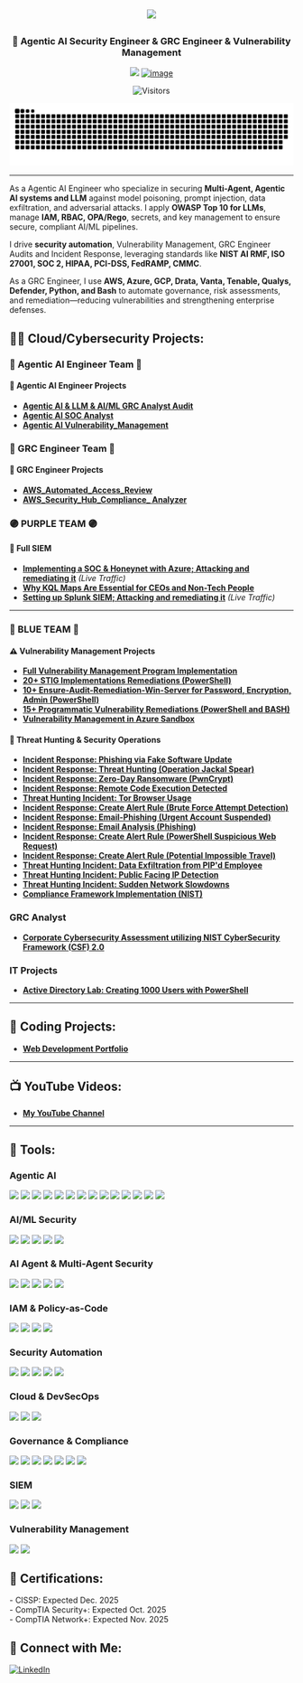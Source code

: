 <h1 align="center">
    <img src="https://readme-typing-svg.herokuapp.com/?font=Righteous&size=35&color=FFA500&center=true&vCenter=true&width=500&height=70&duration=2000&lines=Howdy!+👋;+I'm+Trevino+Parker!;" />
</h1>

<h3 align="center">👋 Agentic AI Security Engineer & GRC Engineer & Vulnerability Management </h3>

<div align="center">
    <a href="https://www.linkedin.com/in/trevinoparker"><img src="https://img.shields.io/badge/-LinkedIn-0072b1?&style=for-the-badge&logo=linkedin&logoColor=white" /></a>
     <a href="https://www.youtube.com/@AgenticAITradeSkool1"><img width="100" height="30" alt="image" src="https://github.com/user-attachments/assets/910838d4-5917-4bbd-8abe-9820376a5781" /></a>
    
![Visitors](https://komarev.com/ghpvc/?username=TrevinoParker&label=Visitors&color=brightgreen&style=for-the-badge)
</div>

<div align="center">
  <picture>
    <source media="(prefers-color-scheme: dark)" srcset="https://raw.githubusercontent.com/platane/platane/output/github-contribution-grid-snake-dark.svg">
    <source media="(prefers-color-scheme: light)" srcset="https://raw.githubusercontent.com/platane/platane/output/github-contribution-grid-snake.svg">
    <img alt="github contribution grid snake animation" src="https://raw.githubusercontent.com/platane/platane/output/github-contribution-grid-snake.svg">
  </picture>
</div>
  

---

As a Agentic AI Engineer who specialize in securing **Multi-Agent, Agentic AI systems and LLM** against model poisoning, prompt injection, data exfiltration, and adversarial attacks. I apply **OWASP Top 10 for LLMs**, manage **IAM, RBAC, OPA/Rego**, secrets, and key management to ensure secure, compliant AI/ML pipelines.  

I drive **security automation**, Vulnerability Management, GRC Engineer Audits and Incident Response, leveraging standards like **NIST AI RMF, ISO 27001, SOC 2, HIPAA, PCI-DSS, FedRAMP, CMMC**.  

As a GRC Engineer, I use **AWS, Azure, GCP, Drata, Vanta, Tenable, Qualys, Defender, Python, and Bash** to automate governance, risk assessments, and remediation—reducing vulnerabilities and strengthening enterprise defenses.  

<h2>👨‍💻 Cloud/Cybersecurity Projects:</h2>

### 🤖 Agentic AI Engineer Team 🤖
#### 🎯 Agentic AI Engineer Projects

- **[Agentic AI & LLM & AI/ML GRC Analyst Audit ](https://github.com/TrevinoParker7/AI-ML_Audit-Multiple_Agentic_AI_Audit/tree/main)**
- **[Agentic AI SOC Analyst](https://github.com/TrevinoParker7/Agentic_AI_SOC_Analyst_Threat_Hunter/tree/main)**
- **[Agentic AI Vulnerability_Management](https://github.com/TrevinoParker7/Agentic_AI_Vulnerability_Management/tree/main)**

### 🚨 GRC Engineer Team 🚨
#### 🎯 GRC Engineer Projects

- **[AWS_Automated_Access_Review](https://github.com/TrevinoParker7/AWS_Automated_Access_Review_1/tree/main/aws_automated_access_review_1)**
- **[AWS_Security_Hub_Compliance_ Analyzer](https://github.com/TrevinoParker7/Security_Hub-_Compliance_Analyzer1)**
  
### 🟣 PURPLE TEAM 🟣
#### 🎯 Full SIEM
- **[Implementing a SOC & Honeynet with Azure; Attacking and remediating it](https://github.com/trevinoparker7/Cloud-Soc)** *(Live Traffic)*
- **[Why KQL Maps Are Essential for CEOs and Non-Tech People](https://github.com/TrevinoParker7/KQL-Map-Why-KQL-Maps-Are-Essential-for-CEOs-and-Non-Tech-People)**
- **[Setting up Splunk SIEM; Attacking and remediating it](https://github.com/trevinoparker7/Splunk-SIEM)** *(Live Traffic)*  

---

### 🔵 BLUE TEAM 🔵
#### ⚠️ Vulnerability Management Projects
- **[Full Vulnerability Management Program Implementation](https://github.com/trevinoparker7/vulnerability-management-program)**  
- **[20+ STIG Implementations Remediations (PowerShell)](https://github.com/trevinoparker7/stig-implementations)**
- **[10+ Ensure-Audit-Remediation-Win-Server for Password, Encryption, Admin (PowerShell)](https://github.com/TrevinoParker7/Audit-Remediation-Win-Server/tree/main)**
- **[15+ Programmatic Vulnerability Remediations (PowerShell and BASH)](https://github.com/TrevinoParker7/Remediation-Automation-Bash-And-Powershell/tree/main/automation)** 
- **[Vulnerability Management in Azure Sandbox](https://github.com/trevinoparker7/nessus-vulnerability/blob/main/README.md)**
 
#### 🚨 Threat Hunting & Security Operations
- **[Incident Response: Phishing via Fake Software Update ](https://github.com/TrevinoParker7/PhishingSoftwareUpdate)**
- **[Incident Response: Threat Hunting (Operation Jackal Spear) ](https://github.com/TrevinoParker7/Threat-Hunting-Scenario-Operation-Jackal-Spear/tree/main)**
- **[Incident Response: Zero-Day Ransomware (PwnCrypt)](https://github.com/TrevinoParker7/Zero-Day-Ransomware-PwnCrypt-Outbreak/blob/main/README.md)**
- **[Incident Response: Remote Code Execution Detected](https://github.com/TrevinoParker7/Remote-Code-Execution-Detection/blob/main/README.md)**
- **[Threat Hunting Incident: Tor Browser Usage](https://github.com/trevinoparker7/threat-hunting-scenario-tor)**
- **[Incident Response: Create Alert Rule (Brute Force Attempt Detection)](https://github.com/TrevinoParker7/Create-Alert-Rule-Brute-Force-Attempt-Detection-/blob/main/README.md)**
- **[Incident Response: Email-Phishing (Urgent Account Suspended)](https://github.com/TrevinoParker7/Incident-Response-Email-Phishing-/blob/main/README.md)**
- **[Incident Response: Email Analysis (Phishing)](https://github.com/TrevinoParker7/Email-Analysis-Phishing)**
- **[Incident Response: Create Alert Rule (PowerShell Suspicious Web Request)](https://github.com/TrevinoParker7/Create-Alert-Rule-PowerShell-Suspicious-Web-Request-/tree/main)**
- **[Incident Response: Create Alert Rule (Potential Impossible Travel)](https://github.com/TrevinoParker7/Potential-Impossible-Travel-Alert/tree/main)**
- **[Threat Hunting Incident: Data Exfiltration from PIP'd Employee](https://github.com/TrevinoParker7/Data-Exfiltration/tree/main)**
- **[Threat Hunting Incident: Public Facing IP Detection](https://github.com/TrevinoParker7/DeviceInfo-Public-Ip-Address-Detected)**
- **[Threat Hunting Incident: Sudden Network Slowdowns](https://github.com/TrevinoParker7/Sudden-Network-Slowdowns/tree/main)**
- **[Compliance Framework Implementation (NIST)](https://github.com/trevinoparker7/NIST-Compliance/tree/main)**   
    
### GRC Analyst ###
- **[Corporate Cybersecurity Assessment utilizing NIST CyberSecurity Framework (CSF) 2.0](https://github.com/TrevinoParker7/GRC-Analyst-Project)**

###   IT Projects
- **[Active Directory Lab: Creating 1000 Users with PowerShell](https://github.com/trevinoparker7/AD-Lab)**

---

### <h2>🤖 Coding Projects:</h2>
- **[Web Development Portfolio](https://trevinoportfolio2024.netlify.app)**
---
### <h2>📺 YouTube Videos:</h2>
- **[My YouTube Channel](https://www.youtube.com/@AgenticAITradeSkool1)**  
---
<h2>🧰 Tools:</h2>

### Agentic AI
<div>
    <img src="https://img.shields.io/badge/-MCP_(Model_Context_Protocol)-283593?&style=for-the-badge&logo=protocols&logoColor=white" />
    <img src="https://img.shields.io/badge/-LangChain-1C3C3C?&style=for-the-badge&logo=chainlink&logoColor=white" />
    <img src="https://img.shields.io/badge/-LangGraph-6C63FF?&style=for-the-badge&logo=graphql&logoColor=white" />
    <img src="https://img.shields.io/badge/-LlamaIndex-FF9900?&style=for-the-badge&logo=apache&logoColor=white" />
    <img src="https://img.shields.io/badge/-AutoGPT-000000?&style=for-the-badge&logo=openai&logoColor=white" />
    <img src="https://img.shields.io/badge/-Autogen-FF6F00?&style=for-the-badge&logo=python&logoColor=white" />
    <img src="https://img.shields.io/badge/-CrewAI-3C6E71?&style=for-the-badge&logo=airplayaudio&logoColor=white" />
    <img src="https://img.shields.io/badge/-OpenAI_API-412991?&style=for-the-badge&logo=openai&logoColor=white" />
    <img src="https://img.shields.io/badge/-OpenAI_SDK-005BBB?&style=for-the-badge&logo=javascript&logoColor=white" />
    <img src="https://img.shields.io/badge/-Anthropic_Claude-00897B?&style=for-the-badge&logo=anthropic&logoColor=white" />
    <img src="https://img.shields.io/badge/-Vector_Databases-004D40?&style=for-the-badge&logo=neo4j&logoColor=white" />
    <img src="https://img.shields.io/badge/-RAG_(Retrieval_Augmented_Generation)-37474F?&style=for-the-badge&logo=knowledgebase&logoColor=white" />
    <img src="https://img.shields.io/badge/-Multi_Agent_Systems-6A1B9A?&style=for-the-badge&logo=airbnb&logoColor=white" />
    <img src="https://img.shields.io/badge/-n8n-20A37F?&style=for-the-badge&logo=n8n&logoColor=white" />
</div>

### AI/ML Security
<div>
    <img src="https://img.shields.io/badge/-Model_Poisoning_Defense-8E24AA?&style=for-the-badge&logo=tensorflow&logoColor=white" />
    <img src="https://img.shields.io/badge/-Prompt_Injection_Mitigation-1565C0?&style=for-the-badge&logo=openai&logoColor=white" />
    <img src="https://img.shields.io/badge/-Adversarial_ML_Testing-FF6F00?&style=for-the-badge&logo=pytorch&logoColor=white" />
    <img src="https://img.shields.io/badge/-Red_Teaming-AE0000?&style=for-the-badge&logo=burp-suite&logoColor=white" />
    <img src="https://img.shields.io/badge/-Data_Exfiltration_Prevention-283593?&style=for-the-badge&logo=databricks&logoColor=white" />
</div>

### AI Agent & Multi-Agent Security
<div>
    <img src="https://img.shields.io/badge/-Secure_Agent_Runtime-00695C?&style=for-the-badge&logo=airplayaudio&logoColor=white" />
    <img src="https://img.shields.io/badge/-RBAC-512DA8?&style=for-the-badge&logo=auth0&logoColor=white" />
    <img src="https://img.shields.io/badge/-Guardrails-0277BD?&style=for-the-badge&logo=guardrails&logoColor=white" />
    <img src="https://img.shields.io/badge/-Audit_Logging-4E342E?&style=for-the-badge&logo=elastic&logoColor=white" />
    <img src="https://img.shields.io/badge/-OPA/Rego-455A64?&style=for-the-badge&logo=opentelemetry&logoColor=white" />
</div>

### IAM & Policy-as-Code
<div>
    <img src="https://img.shields.io/badge/-IAM-1976D2?&style=for-the-badge&logo=okta&logoColor=white" />
    <img src="https://img.shields.io/badge/-Secrets_Governance-5D4037?&style=for-the-badge&logo=1password&logoColor=white" />
    <img src="https://img.shields.io/badge/-Key_Management-2E7D32?&style=for-the-badge&logo=keybase&logoColor=white" />
    <img src="https://img.shields.io/badge/-Policy_as_Code-FF5722?&style=for-the-badge&logo=terraform&logoColor=white" />
</div>

### Security Automation
<div>
    <img src="https://img.shields.io/badge/-Python-3776AB?&style=for-the-badge&logo=python&logoColor=white" />
    <img src="https://img.shields.io/badge/-PyTorch-EE4C2C?&style=for-the-badge&logo=pytorch&logoColor=white" />
    <img src="https://img.shields.io/badge/-TensorFlow-FF6F00?&style=for-the-badge&logo=tensorflow&logoColor=white" />
    <img src="https://img.shields.io/badge/-PowerShell-2E6DBF?&style=for-the-badge&logo=powershell&logoColor=white" />
    <img src="https://img.shields.io/badge/-Bash-4EAA25?&style=for-the-badge&logo=gnubash&logoColor=white" />
</div>

### Cloud & DevSecOps
<div>
    <img src="https://img.shields.io/badge/-Azure-0078D4?&style=for-the-badge&logo=microsoftazure&logoColor=white" />
    <img src="https://img.shields.io/badge/-Zero_Trust-263238?&style=for-the-badge&logo=vercel&logoColor=white" />
    <img src="https://img.shields.io/badge/-Automated_Compliance-6A1B9A?&style=for-the-badge&logo=gitlab&logoColor=white" />
</div>

### Governance & Compliance
<div>
    <img src="https://img.shields.io/badge/-NIST-1565C0?&style=for-the-badge&logo=nist&logoColor=white" />
    <img src="https://img.shields.io/badge/-ISO_27001-455A64?&style=for-the-badge&logo=iso&logoColor=white" />
    <img src="https://img.shields.io/badge/-SOC_2-283593?&style=for-the-badge&logo=datadog&logoColor=white" />
    <img src="https://img.shields.io/badge/-PCI_DSS-00838F?&style=for-the-badge&logo=visa&logoColor=white" />
    <img src="https://img.shields.io/badge/-HIPAA-AD1457?&style=for-the-badge&logo=heartbeat&logoColor=white" />
    <img src="https://img.shields.io/badge/-CMMC-1E88E5?&style=for-the-badge&logo=shield&logoColor=white" />
    <img src="https://img.shields.io/badge/-SOX-5E35B1?&style=for-the-badge&logo=ledger&logoColor=white" />
</div>

### SIEM
<div>
    <img src="https://img.shields.io/badge/-Microsoft_Defender_for_Endpoint-00A4EF?&style=for-the-badge&logo=Microsoft&logoColor=white" />
    <img src="https://img.shields.io/badge/-Microsoft_Sentinel-00A4EF?&style=for-the-badge&logo=Microsoft&logoColor=white" />
    <img src="https://img.shields.io/badge/-Splunk-000000?&style=for-the-badge&logo=Splunk&logoColor=white" />
</div>

### Vulnerability Management
<div>
    <img src="https://img.shields.io/badge/-Tenable-3E4D88?&style=for-the-badge&logo=Tenable&logoColor=white" />
    <img src="https://img.shields.io/badge/-Qualys-0072C6?&style=for-the-badge&logo=qualys&logoColor=white" />
</div>



<h2>📜 Certifications:</h2>
- CISSP: Expected Dec. 2025 <br>- CompTIA Security+: Expected Oct. 2025 <br>- CompTIA Network+: Expected Nov. 2025

## 🤳 Connect with Me:
[![LinkedIn](https://img.shields.io/badge/LinkedIn-0077B5?style=for-the-badge&logo=linkedin&logoColor=white)](https://www.linkedin.com/in/trevinoparker)

  














